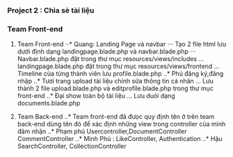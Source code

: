 ### Project 2 : Chia sẻ tài liệu
### Team Front-end
1. Team Front-end
⋅⋅* Quang: Landing Page và navbar
⋅⋅⋅ Tạo 2 file html lưu dưới định dạng landingpage.blade.php và navbar.blade.php
⋅⋅⋅ Navbar.blade.php đặt trong thư mục resources/views/includes
... landingpage.blade.php đặt trong thư mục resources/views/frontend
... Timeline của từng thành viên lưu profile.blade.php
..* Phú đăng ký,đăng nhập 
..* Tươi trang upload tài liệu chỉnh sửa thông tin cá nhân
... Lưu thành 2 file upload.blade.php và editprofile.blade.php trong thư mục front-end
..* Đại show toàn bộ tài liệu
... Lưu duói dạng documents.blade.php

2. Team Back-end
..* Team front-end đã đưọc quy định tên ở trên team back-end dùng tên đó để xác định những view trong controller của mình đảm nhận
..* Phạm phú Usercontroller,DocumentController CommentController
..* Minh Phú : LikeController, Authentication
..* Hậu SearchController, CollectionController